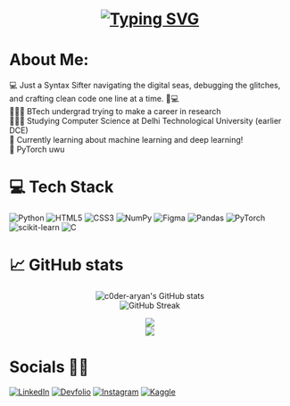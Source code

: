 <!-- Level 3: Add custom code -->

<h1 align="center">
<!--   <a href="https://git.io/typing-svg"><img src="https://readme-typing-svg.demolab.com?font=Fira+Code&weight=500&size=30&pause=1000&color=4BFDF2&center=true&vCenter=true&random=false&width=700&lines=Hello+Fellow+%3C+Syntax+Sifters%2F+%3E!+%F0%9F%A7%A9;print(%22+This+is+Aryan+Sood+!+%22);printf(%22+PyTorch+%F0%9F%94%A5+%22)" alt="Typing SVG" /></a> -->
 <a href="https://git.io/typing-svg"><img src="https://readme-typing-svg.demolab.com?font=Fira+Code&size=30&pause=1000&color=4BFDF2&center=true&vCenter=true&random=false&width=800&lines=Hello+Fellow+%3C+Syntax+Sifters%2F+%3E!+%F0%9F%A7%A9;print(%22+This+is+Aryan+Sood+!+%F0%9F%91%8B%22);printf(%22+PyTorch+%F0%9F%94%A5+%22);+Thank+you+for+visiting+my+GitHub+account!" alt="Typing SVG" /></a>
</h1>

# About Me: 
💻 Just a Syntax Sifter navigating the digital seas, debugging the glitches, and crafting clean code one line at a time. 🧩💻 <br/>
👨🏻‍💻 BTech undergrad trying to make a career in research <br/>
🙋🏻‍♂️ Studying Computer Science at Delhi Technological University (earlier DCE)<br/>
💭 Currently learning about machine learning and deep learning!<br/>
🍄 PyTorch uwu

# 💻 Tech Stack
<!-- Badges from https://github.com/Ileriayo/markdown-badges -->
![Python](https://img.shields.io/badge/python-3670A0?style=for-the-badge&logo=python&logoColor=ffdd54)
![HTML5](https://img.shields.io/badge/html5-%23E34F26.svg?style=for-the-badge&logo=html5&logoColor=white)
![CSS3](https://img.shields.io/badge/css3-%231572B6.svg?style=for-the-badge&logo=css3&logoColor=white)
![NumPy](https://img.shields.io/badge/numpy-%23013243.svg?style=for-the-badge&logo=numpy&logoColor=white) 
![Figma](https://img.shields.io/badge/figma-%23F24E1E.svg?style=for-the-badge&logo=figma&logoColor=white)
![Pandas](https://img.shields.io/badge/pandas-%23150458.svg?style=for-the-badge&logo=pandas&logoColor=white) 
![PyTorch](https://img.shields.io/badge/pytorch-EE4C2C?style=for-the-badge&logo=pytorch&logoColor=white)
![scikit-learn](https://img.shields.io/badge/scikit--learn-%23F7931E.svg?style=for-the-badge&logo=scikit-learn&logoColor=white)
![C](https://img.shields.io/badge/c-%2300599C.svg?style=for-the-badge&logo=c&logoColor=white)

# 📈 GitHub stats
<!-- GitHub stats from https://github.com/anuraghazra/github-readme-stats -->
<div align="center">
 
![c0der-aryan's GitHub stats](https://github-readme-stats.vercel.app/api?username=c0der-aryan&theme=radical&hide_border=false&include_all_commits=true&count_private=true)<br/>
![GitHub Streak](https://github-readme-streak-stats.herokuapp.com/?user=c0der-aryan&theme=radical&hide_border=false)

![](https://github-readme-stats.vercel.app/api?username=c0der-aryan&theme=radical&hide_border=false&include_all_commits=false&count_private=false)<br/>
![](https://github-readme-streak-stats.herokuapp.com/?user=c0der-aryan&theme=radical&hide_border=false)<br/>

</div>


# Socials 🙌🏻 
[![LinkedIn](https://img.shields.io/badge/LinkedIn-%230077B5.svg?logo=linkedin&logoColor=white&color=blue&style=flat)](https://www.linkedin.com/in/soodaryan/)
[![Devfolio](https://img.shields.io/badge/Devfolio-1A73E8.svg?style=flat&logo=devfolio&logoColor=white)](https://devfolio.co/@roadkill)
[![Instagram](https://img.shields.io/badge/Instagram-%23E4405F.svg?logo=Instagram&logoColor=white&style=flat)](https://www.instagram.com/_soodaryan/) 
[![Kaggle](https://img.shields.io/badge/Kaggle-20BEFF.svg?logo=Kaggle&logoColor=white&style=flat)](https://www.kaggle.com/soodaryan)
